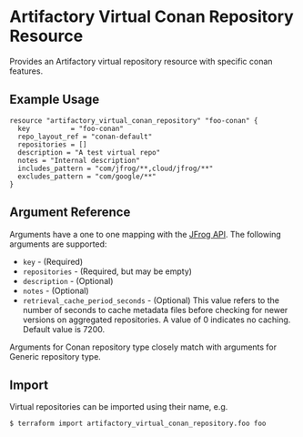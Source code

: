 # Artifactory Virtual Conan Repository Resource

Provides an Artifactory virtual repository resource with specific conan features. 

## Example Usage

```hcl
resource "artifactory_virtual_conan_repository" "foo-conan" {
  key          = "foo-conan"
  repo_layout_ref = "conan-default"
  repositories = []
  description = "A test virtual repo"
  notes = "Internal description"
  includes_pattern = "com/jfrog/**,cloud/jfrog/**"
  excludes_pattern = "com/google/**"
}
```

## Argument Reference

Arguments have a one to one mapping with the [JFrog API](https://www.jfrog.com/confluence/display/RTF/Repository+Configuration+JSON). The following arguments are supported:

* `key` - (Required)
* `repositories` - (Required, but may be empty)
* `description` - (Optional)
* `notes` - (Optional)
* `retrieval_cache_period_seconds` - (Optional) This value refers to the number of seconds to cache metadata files before checking for newer versions on aggregated repositories. A value of 0 indicates no caching. Default value is 7200.

Arguments for Conan repository type closely match with arguments for Generic repository type.

## Import

Virtual repositories can be imported using their name, e.g.

```
$ terraform import artifactory_virtual_conan_repository.foo foo
```
